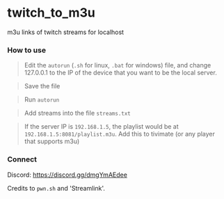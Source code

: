 # twitch_to_m3u
m3u links of twitch streams for localhost

### How to use
> Edit the `autorun` (`.sh` for linux, `.bat` for windows) file, and change 127.0.0.1 to the IP of the device that you want to be the local server.

> Save the file

> Run `autorun`

> Add streams into the file `streams.txt`

> If the server IP is `192.168.1.5`, the playlist would be at `192.168.1.5:8081/playlist.m3u`. Add this to tivimate (or any player that supports m3u)

### Connect
Discord: https://discord.gg/dmgYmAEdee



Credits to `pwn.sh` and 'Streamlink'.
